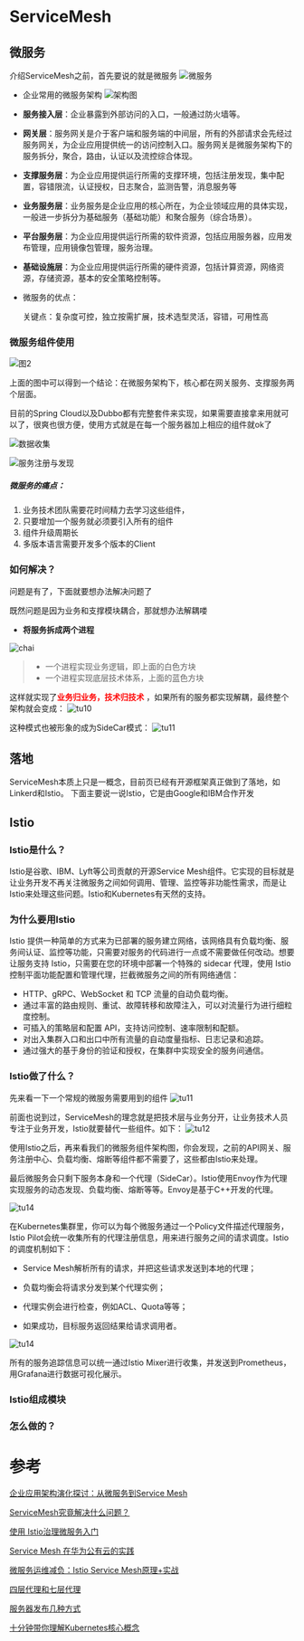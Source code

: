 # ServiceMesh

## 微服务
介绍ServiceMesh之前，首先要说的就是微服务
![微服务](https://github.com/shanyao19940801/BookeNote/blob/master/ServiceMesh/file/microservice.jpg)

* 企业常用的微服务架构 
![架构图](https://github.com/shanyao19940801/BookeNote/blob/master/ServiceMesh/file/microservice-1.png)

* **服务接入层**：企业暴露到外部访问的入口，一般通过防火墙等。
* **网关层**：服务网关是介于客户端和服务端的中间层，所有的外部请求会先经过服务网关，为企业应用提供统一的访问控制入口。服务网关是微服务架构下的服务拆分，聚合，路由，认证以及流控综合体现。
* **支撑服务层**：为企业应用提供运行所需的支撑环境，包括注册发现，集中配置，容错限流，认证授权，日志聚合，监测告警，消息服务等
* **业务服务层**：业务服务是企业应用的核心所在，为企业领域应用的具体实现，一般进一步拆分为基础服务（基础功能）和聚合服务（综合场景）。
* **平台服务层**：为企业应用提供运行所需的软件资源，包括应用服务器，应用发布管理，应用镜像包管理，服务治理。
* **基础设施层**：为企业应用提供运行所需的硬件资源，包括计算资源，网络资源，存储资源，基本的安全策略控制等。



* 微服务的优点：

	关键点：复杂度可控，独立按需扩展，技术选型灵活，容错，可用性高

### 微服务组件使用

![图2](https://github.com/shanyao19940801/BookeNote/blob/master/ServiceMesh/file/microservice-2.png)

上面的图中可以得到一个结论：在微服务架构下，核心都在网关服务、支撑服务两个层面。

目前的Spring Cloud以及Dubbo都有完整套件来实现，如果需要直接拿来用就可以了，很爽也很方便，使用方式就是在每一个服务器加上相应的组件就ok了

![数据收集](https://github.com/shanyao19940801/BookeNote/blob/master/ServiceMesh/file/microservice-3.png)

![服务注册与发现](https://github.com/shanyao19940801/BookeNote/blob/master/ServiceMesh/file/microservice-4.png)


##### 微服务的痛点：
1. 业务技术团队需要花时间精力去学习这些组件，
2. 只要增加一个服务就必须要引入所有的组件
3. 组件升级周期长
4. 多版本语言需要开发多个版本的Client

### 如何解决？

问题是有了，下面就要想办法解决问题了

既然问题是因为业务和支撑模块耦合，那就想办法解耦喽

* **将服务拆成两个进程**

![chai](https://github.com/shanyao19940801/BookeNote/blob/master/ServiceMesh/file/microservice-6.png)

> * 一个进程实现业务逻辑，即上面的白色方块
> * 一个进程实现底层技术体系，上面的蓝色方块

这样就实现了<font color=red >**业务归业务，技术归技术** </font>，如果所有的服务都实现解耦，最终整个架构就会变成：
![tu10](https://github.com/shanyao19940801/BookeNote/blob/master/ServiceMesh/file/microservice-10.png)

这种模式也被形象的成为SideCar模式：
![tu11](https://github.com/shanyao19940801/BookeNote/blob/master/ServiceMesh/file/microservice-11.png)

## 落地

ServiceMesh本质上只是一概念，目前页已经有开源框架真正做到了落地，如Linkerd和Istio。
下面主要说一说Istio，它是由Google和IBM合作开发

## Istio

### Istio是什么？
Istio是谷歌、IBM、Lyft等公司贡献的开源Service Mesh组件。它实现的目标就是让业务开发不再关注微服务之间如何调用、管理、监控等非功能性需求，而是让Istio来处理这些问题。Istio和Kubernetes有天然的支持。

### 为什么要用Istio

Istio 提供一种简单的方式来为已部署的服务建立网络，该网络具有负载均衡、服务间认证、监控等功能，只需要对服务的代码进行一点或不需要做任何改动。想要让服务支持 Istio，只需要在您的环境中部署一个特殊的 sidecar 代理，使用 Istio 控制平面功能配置和管理代理，拦截微服务之间的所有网络通信：

* HTTP、gRPC、WebSocket 和 TCP 流量的自动负载均衡。
* 通过丰富的路由规则、重试、故障转移和故障注入，可以对流量行为进行细粒度控制。
* 可插入的策略层和配置 API，支持访问控制、速率限制和配额。
* 对出入集群入口和出口中所有流量的自动度量指标、日志记录和追踪。
* 通过强大的基于身份的验证和授权，在集群中实现安全的服务间通信。

### Istio做了什么？
先来看一下一个常规的微服务需要用到的组件
![tu11](https://github.com/shanyao19940801/BookeNote/blob/master/ServiceMesh/file/microservice-12.png)

前面也说到过，ServiceMesh的理念就是把技术层与业务分开，让业务技术人员专注于业务开发，Istio就要替代一些组件。如下：
![tu12](https://github.com/shanyao19940801/BookeNote/blob/master/ServiceMesh/file/microservice-13.png)

使用Istio之后，再来看我们的微服务组件架构图，你会发现，之前的API网关、服务注册中心、负载均衡、熔断等组件都不需要了，这些都由Istio来处理。

最后微服务会只剩下服务本身和一个代理（SideCar）。Istio使用Envoy作为代理实现服务的动态发现、负载均衡、熔断等等。Envoy是基于C++开发的代理。

![tu14](https://github.com/shanyao19940801/BookeNote/blob/master/ServiceMesh/file/microservice-14.png)

在Kubernetes集群里，你可以为每个微服务通过一个Policy文件描述代理服务，Istio Pilot会统一收集所有的代理注册信息，用来进行服务之间的请求调度。Istio的调度机制如下：

 



- Service Mesh解析所有的请求，并把这些请求发送到本地的代理；

- 负载均衡会将请求分发到某个代理实例；

- 代理实例会进行检查，例如ACL、Quota等等；

- 如果成功，目标服务返回结果给请求调用者。

![tu14](https://github.com/shanyao19940801/BookeNote/blob/master/ServiceMesh/file/microservice-15.png)

所有的服务追踪信息可以统一通过Istio Mixer进行收集，并发送到Prometheus，用Grafana进行数据可视化展示。

### Istio组成模块



### 怎么做的？

# 参考

[企业应用架构演化探讨：从微服务到Service Mesh](https://www.kubernetes.org.cn/5349.html)

[ServiceMesh究竟解决什么问题？](https://mp.weixin.qq.com/s?__biz=MjM5ODYxMDA5OQ==&mid=2651962194&idx=2&sn=7a2d8305181a394e1d01e885286a7dde&chksm=bd2d0e8e8a5a8798c17b6dcbbd0fb87ed519b685856bc480437b9ca03a665e5536d03264d91b&scene=21#wechat_redirect)

[使用 Istio治理微服务入门](https://mp.weixin.qq.com/s?__biz=MzU0MTMyMDg1NQ==&mid=2247483756&idx=1&sn=ee475f20b9900aec7e56ae03313bf149&chksm=fb2af294cc5d7b82509ef23d7268370588b997d1b169970bbbce08810488f098024a5a84cb78&scene=21#wechat_redirect)

[Service Mesh 在华为公有云的实践](https://gitbook.cn/books/5a1e7dca387c5b4ee351790b/index.html)

[微服务运维减负：Istio Service Mesh原理+实战](https://dbaplus.cn/news-134-2030-1.html?ad_check=1)

[四层代理和七层代理](http://www.voidcn.com/article/p-oifzqzvk-bnz.html)

[服务器发布几种方式](https://www.cnblogs.com/apanly/p/8784096.html)

[十分钟带你理解Kubernetes核心概念](http://www.dockone.io/article/932)